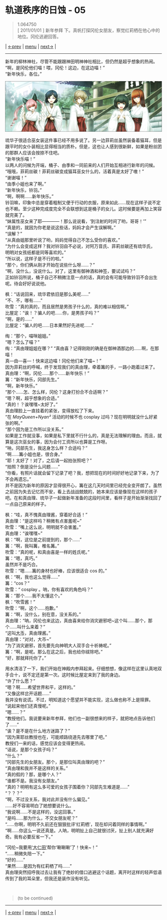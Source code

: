 # 轨道秩序的日蚀 - 05
> 1.064750  
> [ 2011/01/01 ] 新年参拜 下。真帆打探冈伦女朋友，察觉红莉栖在他心中的地位。冈伦逃避回答。  

| [←prev](./0066) | [menu](../) | [next→](./0068) |

---

新年的柳林神社，尽管不能跟跟神田明神神社相比，但仍然是超乎想象的热闹。  
“啊，是冈伦他们喵！喂，冈伦！这边，在这边喵！”  
“新年快乐，各位。”  

![](../static/image/0067-1.png)

琉华子很适合巫女装这件事已经不用多说了。另一边菲莉丝虽然装备着猫耳，但是跟平时的女仆装相比显得相当的质朴。但是，这也让人感到很新鲜，如果是粉丝团的那群人应该会按捺不住吧。  
“新年快乐喵！”  
以两人的问候为开端，桶子、由季和一同前来的人们开始互相进行新年的问候。  
“哦哦，菲莉丝碳！菲莉丝碳变成猫耳巫女什么的，活着真是太好了嗷！”  
“谢谢喵！”  
“由季小姐也来了啊。”  
“新年快乐，铃羽。”  
“啊，啊啊……新年快乐。”  
铃羽嘛，印象中总是穿着粗制又便于行动的衣服，原来如此……现在这样子说不定也不赖。至少这种完成度完全不会联想到这是桶子的女儿。这时候要是再加上笑容就完美了。  
“妹属性巫女来了耶————！那么说说看，‘到注射的时间了哟，哥哥！’”  
“真是的，就因为你老是说这些话，妈妈才会产生误解啊。”  
“误解？”  
“从真由姐那里听说了哟，妈妈觉得自己不怎么受你的喜欢。”  
“为什么会变成这样？我对铃羽自不必说，对阿万音氏、菲莉丝碳还有琉华氏，  
 明明对女孩纸都是同等喜欢的。”  
“所以说，这样子是不行的啦。”  
“那个，你们俩从刚才开始在说些什么呀……？”  
“啊，没什么，没说什么。对了，这里有御神酒和神签，要试试吗？”  
正如铃羽所说，桶子自己不稍微注意一点的话，真的会有可能导致铃羽不会出生呢。待会好好说说他。  

枫：“话说回来，琉华君依旧是那么美呢……”  
“不、不，哪有……”  
吹雪：“真的真的，而且居然是男孩子什么的，真的难以相信啊。”  
比屋定：“诶！？骗人的吧……你，是男孩子吗？”  
“啊，是的……”  
比屋定：“骗人的吧……日本果然好先进呢……”  

绹：“那个，喵咪姐姐。”  
“嗯？怎么了喵？”  
绹：“真由理姐姐在哪？”
“真由喜？记得刚刚的确是在御神酒那边的……啊，在那喵！  
 真—由—喜—！快来这边喵！冈伦他们来了喵\~！”  
因为菲莉丝的呼喊，终于发现我们的真由理，牵着篝的手，一路小跑着过来了。  
真由理：“啊，冈伦……那个……新年快乐！”  
篝：“新年快乐，冈部先生。”  
“啊，新年快乐。”  
“那个……怎、怎么样，冈伦？这身打扮合不合适啊？”  
“嗯？啊，超乎想象的合适。”  
“真的！？诶嘿嘿\~太好了。”  
真由理脸上一直挂着的紧张，变得放松了下来。  
“在 *MayQueen+Nyan²* 活动的时候不也 cosplay 过吗？现在明明就没什么好紧张的啊。”  
“那个因为是工作所以没关系。”  
如果是工作就没事，如果是私下里就不行什么的，真是无法理解的理由。而且，就算是这次巫女的事，因为会付工资所以也算是工作呀。  
“呐，冈部先生，我这身怎么样？合适吗？”  
“啊……篝小姐也是，很合身。”  
“耶！太好了！对了，之后请一起拍张照吧？”  
“拍照？倒是没什么问题……”  
“你看，有照片话就会留下记录了吧？我，想把现在的时间好好地记录下来，为了不会再遗忘。”  
并不是因为新年的原因才显得很开心，篝在这几天时间里已经完全变开朗了。虽然之前因为失去记忆而不安，看上去战战兢兢的，她本来应该是像现在这样的孩子吧。在和真由理、琉华子一起做新年准备的这段时间里，看样子是开始渐渐找回了一点自己原来的样子。  

枫：“哇，真不愧真由理酱，穿着好合适！”  
真由理：“是这样吗？稍微有点害羞呢\~”  
吹雪：“嘴上这么说，明明就不会害羞。”  
真由理：“诶嘿嘿\~”  
枫：“啊，这位是之前提到的，那个……”  
篝：“啊，我叫篝，椎名篝。”  
吹雪：“真的呢，和真由喜是一样的姓氏呢。”  
篝：“嗯，真巧。”  
虽然并不是巧合。  
吹雪：“嗯……篝的身材也好棒，应该很适合 cos 的。”  
枫：“啊，我也这么觉得……”  
篝：“cos？”  
吹雪：“ cosplay 。呐，你有喜欢的角色吗？”  
篝：“那个……我不太懂这个。”  
枫：“吹雪酱！”  
吹雪：“啊，这个……抱歉。”  
篝：“啊，没什么，别在意，没关系的。”  
真由理：“呐，冈伦也来这边，真由喜来给你消灾避邪吧\~这个叫……那个，那个……叫什么来着？”  
“这叫<abbr title="神道教祭祀时使用的道具。在红淡比的树枝前端挂上纸垂，对着祓除对象挥舞，将秽气从对象身上转移至大币内。">大币</abbr>，真由理酱。”  
真由理：“对对，大币\~”  
“为了消灾避邪，首先要先向神明大人双手合十祈祷呢。”  
篝：“啊，是呢。那么在这之后，我也给你祓除吧。”  
“好，那就拜托你了。”  

用水清洁了一下，我们开始在神殿内参拜起来。仔细想想，像这样在这里认真地双手合十，说不定还是第一次。这时候比屋定来到了我的身边。  
“许了什么愿？”  
“嗯？啊……希望世界和平，这样的。”  
“又像这样岔开话题……”  
我并没有说谎。不过，明知道这个愿望并不能实现，这么做也称不上是赎罪。  
“说起来他们还真慢呢。”  
“嗯……？”  
“教授他们。我说要来新年参拜，他们也一副很想来的样子，就把地点告诉他们了……”  
“诶？是不是在什么地方迷路了？”  
“因为莱耶丝教授也在，可能顺路绕道先去哪里了吧。”  
教授们一来的话，感觉应该会变得更热闹。  
“话说，是那个女孩子吗？”  
“什么？”  
“冈部先生的女朋友。那个，是那位叫真由理的吧？”  
“真由理和我并不是这样的关系。”  
“真的假的？那，是哪个人？”  
“谁都不是。我没有女朋友。”  
“真的？明明有这么多可爱的女孩子围着你？冈部先生难道是……”  
“？？？”  
“啊，不过没关系，我对此并没有什么偏见。”  
……好不容易明白了她想要说什么。  
“我说啊……不是这样的，没这回事。”  
“是吗……那为什么，不交女朋友呢？”  
“……你啊，明明不久前还在狠狠批评‘红莉栖’，现在却问着同样的事情啊。”  
“啊……你这么一说还真是。人呐，明明扯上自己就很讨厌，扯上别人就充满好奇。我有必要反省一下。”  

“冈伦\~我要用<abbr title="真由理把“大币”搞错了">‘大仁田’</abbr>帮你‘唰唰唰’了！快来\~！”  
“……稍微失陪一下。”  
“好的……”  
“果然……是因为有红莉栖了吗……”  
真由理突然招呼我过去让我有了绝妙的借口逃避这个话题，离开时这样的轻声低语传到了我的耳朵里，但我还是装作没有听见。  


<br/>

> (to be continued)
---

| [←prev](./0066) | [menu](../) | [next→](./0068) |
